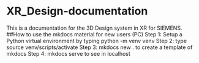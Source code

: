 # XR_Design-documentation
This is a documentation for the 3D Design system in XR for SIEMENS.
 ##How to use the mkdocs material for new users (PC)
Step 1: Setup a Python virtual environment by typing python -m venv venv
Step 2: type source venv/scripts/activate 
Step 3: mkdocs new . to create a template of mkdocs
Step 4: mkdocs serve to see in localhost
